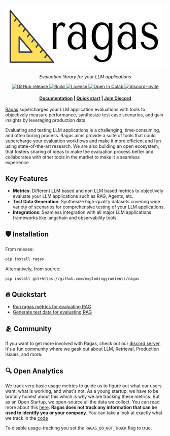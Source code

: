 <h1 align="center">
  <img style="vertical-align:middle" height="200"
  src="./docs/_static/imgs/logo.png">
</h1>
<p align="center">
  <i>Evaluation library for your LLM applications</i>
</p>

<p align="center">
    <a href="https://github.com/explodinggradients/ragas/releases">
        <img alt="GitHub release" src="https://img.shields.io/github/release/explodinggradients/ragas.svg">
    </a>
    <a href="https://www.python.org/">
            <img alt="Build" src="https://img.shields.io/badge/Made%20with-Python-1f425f.svg?color=purple">
    </a>
    <a href="https://github.com/explodinggradients/ragas/blob/master/LICENSE">
        <img alt="License" src="https://img.shields.io/github/license/explodinggradients/ragas.svg?color=green">
    </a>
    <a href="https://pypi.org/project/ragas/">
        <img alt="Open In Colab" src="https://img.shields.io/pypi/dm/ragas">
    </a>
    <a href="https://discord.gg/5djav8GGNZ">
        <img alt="discord-invite" src="https://dcbadge.vercel.app/api/server/5djav8GGNZ?style=flat">
    </a>
</p>

<h4 align="center">
    <p>
        <a href="https://docs.ragas.io/">Documentation</a> |
        <a href="#fire-quickstart">Quick start</a> |
        <a href="https://discord.gg/5djav8GGNZ">Join Discord</a> 
    <p>
</h4>

[Ragas](https://www.ragas.io/) supercharges your LLM application evaluations with tools to objectively measure performance, synthesize test case scenarios, and gain insights by leveraging production data.

Evaluating and testing LLM applications is a challenging, time-consuming, and often boring process. Ragas aims provide a suite of tools that could supercharge your evaluation workflows and make it more efficient and fun using  state-of-the-art research. We are also building an open ecosystem, that fosters sharing of ideas to make the evaluation process better and collaborates with other tools in the market to make it a seamless experience.

## Key Features

- **Metrics**: Different LLM based and non LLM based metrics to objectively evaluate your LLM applications such as RAG, Agents, etc.
- **Test Data Generation**: Synthesize high-quality datasets covering wide variety of scenarios for comprehensive testing of your LLM applications.
- **Integrations**: Seamless integration with all major LLM applications frameworks like langchain and observability tools.

## :shield: Installation

From release:

```bash
pip install ragas
```

Alternatively, from source:

```bash
pip install git+https://github.com/explodinggradients/ragas
```

## :fire: Quickstart


- [Run ragas metrics for evaluating RAG](https://docs.ragas.io/en/latest/getstarted/rag_evaluation/)
- [Generate test data for evaluating RAG](https://docs.ragas.io/en/latest/getstarted/rag_testset_generation/)

## 🫂 Community

If you want to get more involved with Ragas, check out our [discord server](https://discord.gg/5qGUJ6mh7C). It's a fun community where we geek out about LLM, Retrieval, Production issues, and more.

## 🔍 Open Analytics

We track very basic usage metrics to guide us to figure out what our users want, what is working, and what's not. As a young startup, we have to be brutally honest about this which is why we are tracking these metrics. But as an Open Startup, we open-source all the data we collect. You can read more about this [here](https://github.com/explodinggradients/ragas/issues/49). **Ragas does not track any information that can be used to identify you or your company**. You can take a look at exactly what we track in the [code](./src/ragas/_analytics.py)

To disable usage-tracking you set the `RAGAS_DO_NOT_TRACK` flag to true.
